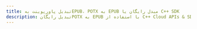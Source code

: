 ---title: تبدیل پاورپوینت بهEPUB، POTX به EPUB مبدل رایگان یا C++ SDKdescription: تبدیل رایگانPOTX به EPUB با استفاده از C++ Cloud APIs & SDK. همچنین اسناد Microsoft PowerPoint را در Cloud ایجاد، ویرایش و رندر کنید.---